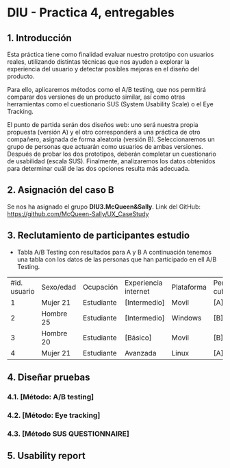 # DIU - Practica 4, entregables

## 1. Introducción
Esta práctica tiene como finalidad evaluar nuestro prototipo con usuarios reales, utilizando distintas técnicas que nos ayuden a explorar la experiencia del usuario y detectar posibles mejoras en el diseño del producto.

Para ello, aplicaremos métodos como el A/B testing, que nos permitirá comparar dos versiones de un producto similar, así como otras herramientas como el cuestionario SUS (System Usability Scale) o el Eye Tracking.

El punto de partida serán dos diseños web: uno será nuestra propia propuesta (versión A) y el otro corresponderá a una práctica de otro compañero, asignada de forma aleatoria (versión B). Seleccionaremos un grupo de personas que actuarán como usuarios de ambas versiones. Después de probar los dos prototipos, deberán completar un cuestionario de usabilidad (escala SUS). Finalmente, analizaremos los datos obtenidos para determinar cuál de las dos opciones resulta más adecuada.

## 2. Asignación del caso B
Se nos ha asignado el grupo **DIU3.McQueen&Sally**. Link del GitHub: https://github.com/McQueen-Sally/UX_CaseStudy


## 3. Reclutamiento de participantes estudio 
- Tabla A/B Testing con resultados para A y B
A continuación tenemos una tabla con los datos de las personas que han participado en ell A/B Testing.
       
|   |   |   |   |   |   |   |   |
|---|---|---|---|---|---|---|---|
|#id. usuario|Sexo/edad|Ocupación|Experiencia internet|Plataforma|Perfil cubierto|TEST|SUS score|
|1|Mujer 21|Estudiante|[Intermedio]|Movil|[A]|
|2|Hombre 25|Estudiante|[Intermedio]|Windows|[B]|
|3|Hombre 20|Estudiante|[Básico]|Movil|[B]|
|4|Mujer 21|Estudiante|Avanzada|Linux|[A]|

## 4. Diseñar pruebas
### 4.1. [Método: A/B testing]
### 4.2. [Método: Eye tracking]
### 4.3. [Método SUS QUESTIONNAIRE]

## 5. Usability report

